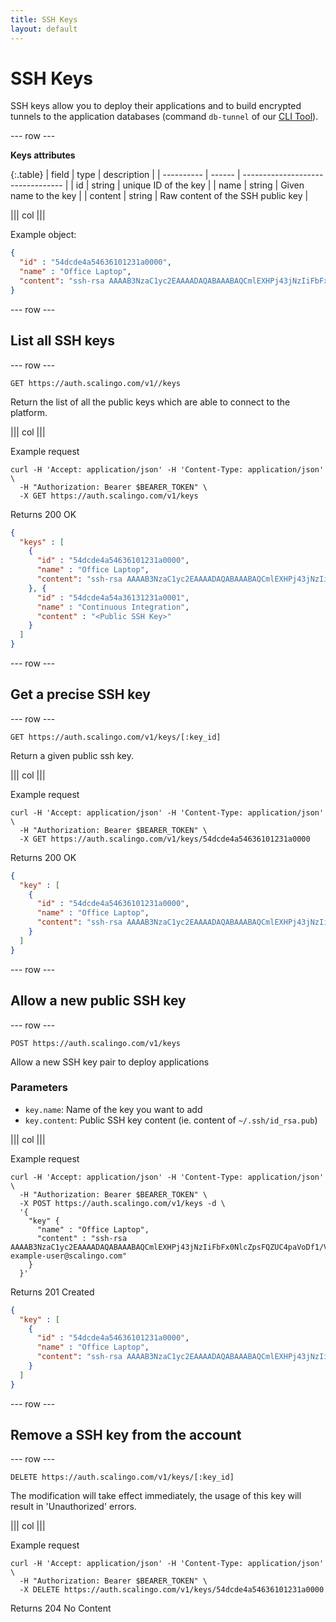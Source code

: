 ```yaml
---
title: SSH Keys
layout: default
---
```


# SSH Keys

SSH keys allow you to deploy their applications and to build encrypted tunnels
to the application databases (command `db-tunnel` of our [CLI
Tool](https://cli.scalingo.com)).

--- row ---

**Keys attributes**

{:.table}
| field      | type   | description                       |
| ---------- | ------ | --------------------------------- |
| id         | string | unique ID of the key              |
| name       | string | Given name to the key             |
| content    | string | Raw content of the SSH public key |

||| col |||

Example object:

```json
{
  "id" : "54dcde4a54636101231a0000",
  "name" : "Office Laptop",
  "content": "ssh-rsa AAAAB3NzaC1yc2EAAAADAQABAAABAQCmlEXHPj43jNzIiFbFx0NlcZpsFQZUC4paVoDf1/VXeA4P5ld5YT5O4PQEwvx/V8HzQit0sXRgUSFcKgGlAs9b0ea/nzxov8b3kc+Z5Ak1aRSkXKYE30xW9ALag9Pdf1ejzUXMY3X4bltEsyx7wV5i1hkKzQPHrH4SjhcGv+ILAg4J9KDfyqQ2QmKzVA+Esbmg3RE0IGbZIoNBxBYbNejcaw8+lX7nLsqAP8fZ+dgFP3JYsOYuTibtM5s09Gw7c3oXLrRm6F5G/Au6HYqlNYEKUYgZ2UmXox2vK1ljOZYzcOGj9kGqJ5DQgn88cVPqbA73vAYKGY6WcZf2X+3JOTct example-user@scalingo.com"
}
```

--- row ---

## List all SSH keys

--- row ---

`GET https://auth.scalingo.com/v1//keys`

Return the list of all the public keys which are able to connect to the
platform.

||| col |||

Example request

```
curl -H 'Accept: application/json' -H 'Content-Type: application/json' \
  -H "Authorization: Bearer $BEARER_TOKEN" \
  -X GET https://auth.scalingo.com/v1/keys
```

Returns 200 OK

```json
{
  "keys" : [
    {
      "id" : "54dcde4a54636101231a0000",
      "name" : "Office Laptop",
      "content": "ssh-rsa AAAAB3NzaC1yc2EAAAADAQABAAABAQCmlEXHPj43jNzIiFbFx0NlcZpsFQZUC4paVoDf1/VXeA4P5ld5YT5O4PQEwvx/V8HzQit0sXRgUSFcKgGlAs9b0ea/nzxov8b3kc+Z5Ak1aRSkXKYE30xW9ALag9Pdf1ejzUXMY3X4bltEsyx7wV5i1hkKzQPHrH4SjhcGv+ILAg4J9KDfyqQ2QmKzVA+Esbmg3RE0IGbZIoNBxBYbNejcaw8+lX7nLsqAP8fZ+dgFP3JYsOYuTibtM5s09Gw7c3oXLrRm6F5G/Au6HYqlNYEKUYgZ2UmXox2vK1ljOZYzcOGj9kGqJ5DQgn88cVPqbA73vAYKGY6WcZf2X+3JOTct example-user@scalingo.com"
    }, {
      "id" : "54dcde4a54a36131231a0001",
      "name" : "Continuous Integration",
      "content" : "<Public SSH Key>"
    }
  ]
}
```

--- row ---

## Get a precise SSH key

--- row ---

`GET https://auth.scalingo.com/v1/keys/[:key_id]`

Return a given public ssh key.

||| col |||

Example request

```
curl -H 'Accept: application/json' -H 'Content-Type: application/json' \
  -H "Authorization: Bearer $BEARER_TOKEN" \
  -X GET https://auth.scalingo.com/v1/keys/54dcde4a54636101231a0000
```

Returns 200 OK

```json
{
  "key" : [
    {
      "id" : "54dcde4a54636101231a0000",
      "name" : "Office Laptop",
      "content": "ssh-rsa AAAAB3NzaC1yc2EAAAADAQABAAABAQCmlEXHPj43jNzIiFbFx0NlcZpsFQZUC4paVoDf1/VXeA4P5ld5YT5O4PQEwvx/V8HzQit0sXRgUSFcKgGlAs9b0ea/nzxov8b3kc+Z5Ak1aRSkXKYE30xW9ALag9Pdf1ejzUXMY3X4bltEsyx7wV5i1hkKzQPHrH4SjhcGv+ILAg4J9KDfyqQ2QmKzVA+Esbmg3RE0IGbZIoNBxBYbNejcaw8+lX7nLsqAP8fZ+dgFP3JYsOYuTibtM5s09Gw7c3oXLrRm6F5G/Au6HYqlNYEKUYgZ2UmXox2vK1ljOZYzcOGj9kGqJ5DQgn88cVPqbA73vAYKGY6WcZf2X+3JOTct example-user@scalingo.com"
    }
  ]
}
```

--- row ---

## Allow a new public SSH key

--- row ---

`POST https://auth.scalingo.com/v1/keys`

Allow a new SSH key pair to deploy applications

### Parameters

* `key.name`: Name of the key you want to add
* `key.content`: Public SSH key content (ie. content of `~/.ssh/id_rsa.pub`)

||| col |||

Example request

```
curl -H 'Accept: application/json' -H 'Content-Type: application/json' \
  -H "Authorization: Bearer $BEARER_TOKEN" \
  -X POST https://auth.scalingo.com/v1/keys -d \
  '{
    "key" {
      "name" : "Office Laptop",
      "content" : "ssh-rsa AAAAB3NzaC1yc2EAAAADAQABAAABAQCmlEXHPj43jNzIiFbFx0NlcZpsFQZUC4paVoDf1/VXeA4P5ld5YT5O4PQEwvx/V8HzQit0sXRgUSFcKgGlAs9b0ea/nzxov8b3kc+Z5Ak1aRSkXKYE30xW9ALag9Pdf1ejzUXMY3X4bltEsyx7wV5i1hkKzQPHrH4SjhcGv+ILAg4J9KDfyqQ2QmKzVA+Esbmg3RE0IGbZIoNBxBYbNejcaw8+lX7nLsqAP8fZ+dgFP3JYsOYuTibtM5s09Gw7c3oXLrRm6F5G/Au6HYqlNYEKUYgZ2UmXox2vK1ljOZYzcOGj9kGqJ5DQgn88cVPqbA73vAYKGY6WcZf2X+3JOTct example-user@scalingo.com"
    }
  }'
```

Returns 201 Created

```json
{
  "key" : [
    {
      "id" : "54dcde4a54636101231a0000",
      "name" : "Office Laptop",
      "content": "ssh-rsa AAAAB3NzaC1yc2EAAAADAQABAAABAQCmlEXHPj43jNzIiFbFx0NlcZpsFQZUC4paVoDf1/VXeA4P5ld5YT5O4PQEwvx/V8HzQit0sXRgUSFcKgGlAs9b0ea/nzxov8b3kc+Z5Ak1aRSkXKYE30xW9ALag9Pdf1ejzUXMY3X4bltEsyx7wV5i1hkKzQPHrH4SjhcGv+ILAg4J9KDfyqQ2QmKzVA+Esbmg3RE0IGbZIoNBxBYbNejcaw8+lX7nLsqAP8fZ+dgFP3JYsOYuTibtM5s09Gw7c3oXLrRm6F5G/Au6HYqlNYEKUYgZ2UmXox2vK1ljOZYzcOGj9kGqJ5DQgn88cVPqbA73vAYKGY6WcZf2X+3JOTct example-user@scalingo.com"
    }
  ]
}
```

--- row ---

## Remove a SSH key from the account

--- row ---

`DELETE https://auth.scalingo.com/v1/keys/[:key_id]`

The modification will take effect immediately, the usage of this key will result
in 'Unauthorized' errors.

||| col |||

Example request

```
curl -H 'Accept: application/json' -H 'Content-Type: application/json' \
  -H "Authorization: Bearer $BEARER_TOKEN" \
  -X DELETE https://auth.scalingo.com/v1/keys/54dcde4a54636101231a0000
```

Returns 204 No Content
